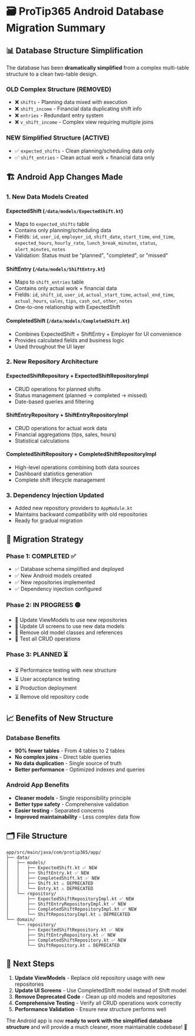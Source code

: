 # 🗃️ ProTip365 Android Database Migration Summary

## 📊 **Database Structure Simplification**

The database has been **dramatically simplified** from a complex multi-table structure to a clean two-table design.

### **OLD Complex Structure (REMOVED)**
- ❌ `shifts` - Planning data mixed with execution
- ❌ `shift_income` - Financial data duplicating shift info
- ❌ `entries` - Redundant entry system
- ❌ `v_shift_income` - Complex view requiring multiple joins

### **NEW Simplified Structure (ACTIVE)**
- ✅ `expected_shifts` - Clean planning/scheduling data only
- ✅ `shift_entries` - Clean actual work + financial data only

## 🏗️ **Android App Changes Made**

### **1. New Data Models Created**

#### **ExpectedShift** (`/data/models/ExpectedShift.kt`)
- Maps to `expected_shifts` table
- Contains only planning/scheduling data
- Fields: `id`, `user_id`, `employer_id`, `shift_date`, `start_time`, `end_time`, `expected_hours`, `hourly_rate`, `lunch_break_minutes`, `status`, `alert_minutes`, `notes`
- Validation: Status must be "planned", "completed", or "missed"

#### **ShiftEntry** (`/data/models/ShiftEntry.kt`)
- Maps to `shift_entries` table
- Contains only actual work + financial data
- Fields: `id`, `shift_id`, `user_id`, `actual_start_time`, `actual_end_time`, `actual_hours`, `sales`, `tips`, `cash_out`, `other`, `notes`
- One-to-one relationship with ExpectedShift

#### **CompletedShift** (`/data/models/CompletedShift.kt`)
- Combines ExpectedShift + ShiftEntry + Employer for UI convenience
- Provides calculated fields and business logic
- Used throughout the UI layer

### **2. New Repository Architecture**

#### **ExpectedShiftRepository** + **ExpectedShiftRepositoryImpl**
- CRUD operations for planned shifts
- Status management (planned → completed → missed)
- Date-based queries and filtering

#### **ShiftEntryRepository** + **ShiftEntryRepositoryImpl**
- CRUD operations for actual work data
- Financial aggregations (tips, sales, hours)
- Statistical calculations

#### **CompletedShiftRepository** + **CompletedShiftRepositoryImpl**
- High-level operations combining both data sources
- Dashboard statistics generation
- Complete shift lifecycle management

### **3. Dependency Injection Updated**
- Added new repository providers to `AppModule.kt`
- Maintains backward compatibility with old repositories
- Ready for gradual migration

## 🔄 **Migration Strategy**

### **Phase 1: COMPLETED** ✅
- ✅ Database schema simplified and deployed
- ✅ New Android models created
- ✅ New repositories implemented
- ✅ Dependency injection configured

### **Phase 2: IN PROGRESS** 🟡
- 🔄 Update ViewModels to use new repositories
- 🔄 Update UI screens to use new data models
- 🔄 Remove old model classes and references
- 🔄 Test all CRUD operations

### **Phase 3: PLANNED** ⏳
- ⏳ Performance testing with new structure
- ⏳ User acceptance testing
- ⏳ Production deployment
- ⏳ Remove old repository code

## 📈 **Benefits of New Structure**

### **Database Benefits**
- **90% fewer tables** - From 4 tables to 2 tables
- **No complex joins** - Direct table queries
- **No data duplication** - Single source of truth
- **Better performance** - Optimized indexes and queries

### **Android App Benefits**
- **Cleaner models** - Single responsibility principle
- **Better type safety** - Comprehensive validation
- **Easier testing** - Separated concerns
- **Improved maintainability** - Less complex data flow

## 🗂️ **File Structure**

```
app/src/main/java/com/protip365/app/
├── data/
│   ├── models/
│   │   ├── ExpectedShift.kt ✅ NEW
│   │   ├── ShiftEntry.kt ✅ NEW
│   │   ├── CompletedShift.kt ✅ NEW
│   │   ├── Shift.kt ⚠️ DEPRECATED
│   │   └── Entry.kt ⚠️ DEPRECATED
│   └── repository/
│       ├── ExpectedShiftRepositoryImpl.kt ✅ NEW
│       ├── ShiftEntryRepositoryImpl.kt ✅ NEW
│       ├── CompletedShiftRepositoryImpl.kt ✅ NEW
│       └── ShiftRepositoryImpl.kt ⚠️ DEPRECATED
└── domain/
    └── repository/
        ├── ExpectedShiftRepository.kt ✅ NEW
        ├── ShiftEntryRepository.kt ✅ NEW
        ├── CompletedShiftRepository.kt ✅ NEW
        └── ShiftRepository.kt ⚠️ DEPRECATED
```

## 🧪 **Next Steps**

1. **Update ViewModels** - Replace old repository usage with new repositories
2. **Update UI Screens** - Use CompletedShift model instead of Shift model
3. **Remove Deprecated Code** - Clean up old models and repositories
4. **Comprehensive Testing** - Verify all CRUD operations work correctly
5. **Performance Validation** - Ensure new structure performs well

The Android app is now **ready to work with the simplified database structure** and will provide a much cleaner, more maintainable codebase! 🚀